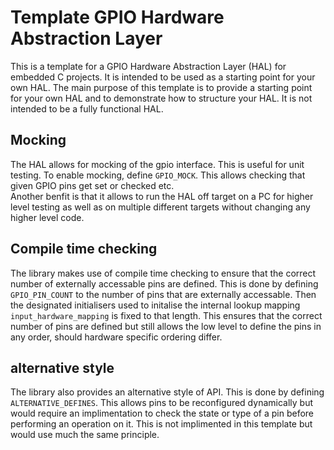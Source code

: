 # Template GPIO Hardware Abstraction Layer

This is a template for a GPIO Hardware Abstraction Layer (HAL) for embedded C projects. It is intended to be used as a starting point for your own HAL. The main purpose of this template is to provide a starting point for your own HAL and to demonstrate how to structure your HAL. It is not intended to be a fully functional HAL.

## Mocking

The HAL allows for mocking of the gpio interface. This is useful for unit testing. To enable mocking, define `GPIO_MOCK`.
This allows checking that given GPIO pins get set or checked etc.  
Another benfit is that it allows to run the HAL off target on a PC for higher level testing as well as on multiple different targets without
changing any higher level code.

## Compile time checking

The library makes use of compile time checking to ensure that the correct number of externally accessable pins are defined. This is done by defining `GPIO_PIN_COUNT` to the number of pins that are externally accessable. Then the designated initialisers used to initalise the internal lookup mapping `input_hardware_mapping` is fixed to that length. This ensures that the correct number of pins are defined but still allows the low level to define the pins in any order, should hardware specific ordering differ.

## alternative style

The library also provides an alternative style of API. This is done by defining `ALTERNATIVE_DEFINES`. This allows pins to be reconfigured dynamically but
would require an implimentation to check the state or type of a pin before performing an operation on it. This is not implimented in this template but would
use much the same principle.

